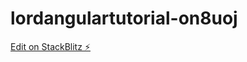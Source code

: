 # lordangulartutorial-on8uoj

[Edit on StackBlitz ⚡️](https://stackblitz.com/edit/lordangulartutorial-on8uoj)